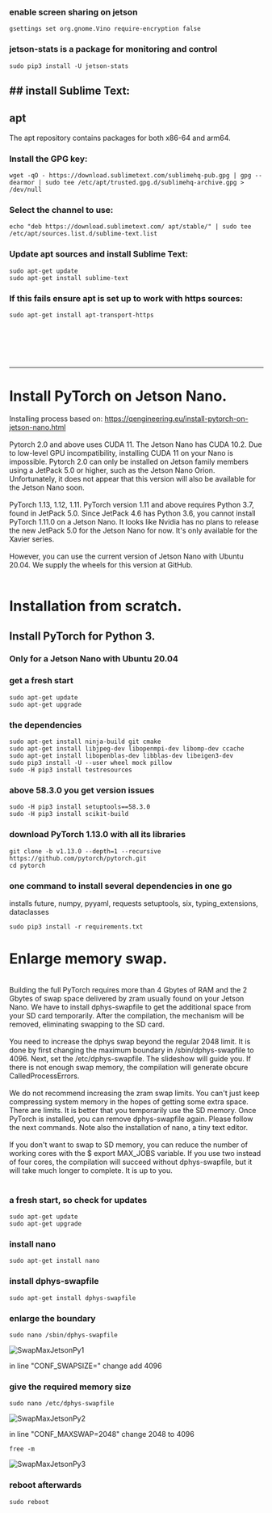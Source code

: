 ### enable screen sharing on jetson
```
gsettings set org.gnome.Vino require-encryption false
```
### jetson-stats is a package for monitoring and control
```
sudo pip3 install -U jetson-stats
```

## ## install Sublime Text:
## apt
The apt repository contains packages for both x86-64 and arm64.

### Install the GPG key:
```
wget -qO - https://download.sublimetext.com/sublimehq-pub.gpg | gpg --dearmor | sudo tee /etc/apt/trusted.gpg.d/sublimehq-archive.gpg > /dev/null
```
### Select the channel to use:
```
echo "deb https://download.sublimetext.com/ apt/stable/" | sudo tee /etc/apt/sources.list.d/sublime-text.list
```
### Update apt sources and install Sublime Text:

```
sudo apt-get update
sudo apt-get install sublime-text
```
### If this fails ensure apt is set up to work with https sources:
```
sudo apt-get install apt-transport-https
```
<br><br><br><br>
___________________________________________________________
# Install PyTorch on Jetson Nano.
Installing process based on: 
https://qengineering.eu/install-pytorch-on-jetson-nano.html
<br><br>
Pytorch 2.0 and above uses CUDA 11. The Jetson Nano has CUDA 10.2.
Due to low-level GPU incompatibility, installing CUDA 11 on your Nano is impossible.
Pytorch 2.0 can only be installed on Jetson family members using a JetPack 5.0 or higher, such as the Jetson Nano Orion.
Unfortunately, it does not appear that this version will also be available for the Jetson Nano soon.
<br><br>
PyTorch 1.13, 1.12, 1.11.
PyTorch version 1.11 and above requires Python 3.7, found in JetPack 5.0.
Since JetPack 4.6 has Python 3.6, you cannot install PyTorch 1.11.0 on a Jetson Nano.
It looks like Nvidia has no plans to release the new JetPack 5.0 for the Jetson Nano for now. It's only available for the Xavier series.
<br><br>
However, you can use the current version of Jetson Nano with Ubuntu 20.04. We supply the wheels for this version at GitHub.
<br><br>

# Installation from scratch.

## Install PyTorch for Python 3.

### Only for a Jetson Nano with Ubuntu 20.04

### get a fresh start
```
sudo apt-get update
sudo apt-get upgrade
```
### the dependencies
```
sudo apt-get install ninja-build git cmake
sudo apt-get install libjpeg-dev libopenmpi-dev libomp-dev ccache
sudo apt-get install libopenblas-dev libblas-dev libeigen3-dev
sudo pip3 install -U --user wheel mock pillow
sudo -H pip3 install testresources
```
### above 58.3.0 you get version issues
```
sudo -H pip3 install setuptools==58.3.0
sudo -H pip3 install scikit-build
```
### download PyTorch 1.13.0 with all its libraries
```
git clone -b v1.13.0 --depth=1 --recursive https://github.com/pytorch/pytorch.git
cd pytorch
```
### one command to install several dependencies in one go
installs future, numpy, pyyaml, requests
setuptools, six, typing_extensions, dataclasses
```
sudo pip3 install -r requirements.txt
```

# Enlarge memory swap.
<br>
Building the full PyTorch requires more than 4 Gbytes of RAM and the 2 Gbytes of swap space delivered by zram usually found on your Jetson Nano. We have to install dphys-swapfile to get the additional space from your SD card temporarily. After the compilation, the mechanism will be removed, eliminating swapping to the SD card.
<br><br>
You need to increase the dphys swap beyond the regular 2048 limit. It is done by first changing the maximum boundary in /sbin/dphys-swapfile to 4096. Next, set the /etc/dphys-swapfile. The slideshow will guide you. If there is not enough swap memory, the compilation will generate obcure CalledProcessErrors.
<br><br>
We do not recommend increasing the zram swap limits. You can't just keep compressing system memory in the hopes of getting some extra space. There are limits. It is better that you temporarily use the SD memory. Once PyTorch is installed, you can remove dphys-swapfile again.
Please follow the next commands. Note also the installation of nano, a tiny text editor.
<br><br>
If you don't want to swap to SD memory, you can reduce the number of working cores with the $ export MAX_JOBS variable. If you use two instead of four cores, the compilation will succeed without dphys-swapfile, but it will take much longer to complete. It is up to you.
<br><br>

### a fresh start, so check for updates
```
sudo apt-get update
sudo apt-get upgrade
```
### install nano
```
sudo apt-get install nano
```
### install dphys-swapfile
```
sudo apt-get install dphys-swapfile
```
### enlarge the boundary
```
sudo nano /sbin/dphys-swapfile
```
![SwapMaxJetsonPy1](https://github.com/silenzio777/nVidiaJatsonNano_Install/assets/7931919/1c16fd46-367c-4e81-b86b-884009f3e8f2)

in line "CONF_SWAPSIZE="
change add 4096

### give the required memory size
```
sudo nano /etc/dphys-swapfile
```
![SwapMaxJetsonPy2](https://github.com/silenzio777/nVidiaJatsonNano_Install/assets/7931919/ff9aaba6-d87b-4e87-9445-a103807ac233)

in line "CONF_MAXSWAP=2048"
change 2048 to 4096

```
free -m
```
![SwapMaxJetsonPy3](https://github.com/silenzio777/nVidiaJatsonNano_Install/assets/7931919/dd4f279c-e100-4a8d-ad31-ddf31baead1b)


### reboot afterwards

```
sudo reboot
```

